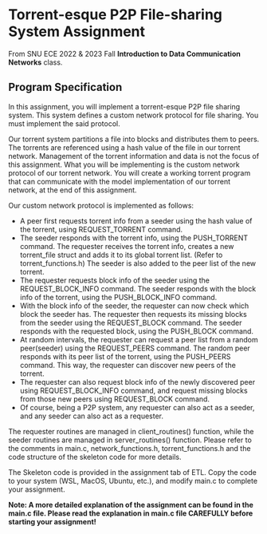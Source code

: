 # Torrent-esque P2P File-sharing System Assignment
From SNU ECE 2022 & 2023 Fall **Introduction to Data Communication Networks** class. 

## Program Specification

In this assignment, you will implement a torrent-esque P2P file sharing system. This system defines a
custom network protocol for file sharing. You must implement the said protocol.

Our torrent system partitions a file into blocks and distributes them to peers. The torrents are
referenced using a hash value of the file in our torrent network. Management of the torrent
information and data is not the focus of this assignment. What you will be implementing is the
custom network protocol of our torrent network. You will create a working torrent program that can
communicate with the model implementation of our torrent network, at the end of this assignment.

Our custom network protocol is implemented as follows:
- A peer first requests torrent info from a seeder using the hash value of the torrent, using
REQUEST_TORRENT command.
- The seeder responds with the torrent info, using the PUSH_TORRENT command. The requester
receives the torrent info, creates a new torrent_file struct and adds it to its global torrent list. (Refer
to torrent_functions.h) The seeder is also added to the peer list of the new torrent.
- The requester requests block info of the seeder using the REQUEST_BLOCK_INFO command. The
seeder responds with the block info of the torrent, using the PUSH_BLOCK_INFO command.
- With the block info of the seeder, the requester can now check which block the seeder has. The
requester then requests its missing blocks from the seeder using the REQUEST_BLOCK command. The
seeder responds with the requested block, using the PUSH_BLOCK command.
- At random intervals, the requester can request a peer list from a random peer(seeder) using the
REQUEST_PEERS command. The random peer responds with its peer list of the torrent, using the
PUSH_PEERS command. This way, the requester can discover new peers of the torrent.
- The requester can also request block info of the newly discovered peer using
REQUEST_BLOCK_INFO command, and request missing blocks from those new peers using
REQUEST_BLOCK command.
- Of course, being a P2P system, any requester can also act as a seeder, and any seeder can also act
as a requester.

The requester routines are managed in client_routines() function, while the seeder routines are
managed in server_routines() function. Please refer to the comments in main.c, network_functions.h,
torrent_functions.h and the code structure of the skeleton code for more details.

The Skeleton code is provided in the assignment tab of ETL. Copy the code to your system (WSL,
MacOS, Ubuntu, etc.), and modify main.c to complete your assignment.

**Note: A more detailed explanation of the assignment can be found in the main.c file.
Please read the explanation in main.c file CAREFULLY before starting your assignment!**
